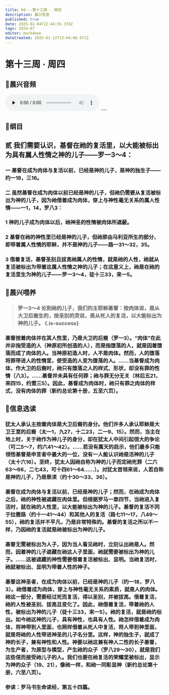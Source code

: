 ```yaml
---
title: 04---第十三周 · 周四
description: 晨兴信息
published: true
date: 2025-02-04T22:44:55.376Z
tags: 2024-07
editor: markdown
dateCreated: 2025-01-22T13:04:08.971Z
---
```


# 第十三周 · 周四
## 🎵晨兴音频
<audio id="audio" controls="" preload="none">
      <source id="mp3" src="/2024-07/week13/week13day4.mp3">
</audio>
---

## 📖纲目

## 贰	我们需要认识，基督在祂的复活里，以大能被标出为具有属人性情之神的儿子——罗一3～4：

### 一	基督在成为肉体与复活以前，已经是神的儿子，是神的独生子——约一18，三16。

### 二	虽然基督在成为肉体以前已经是神的儿子，但祂仍需要从复活被标出为神的儿子，因为祂借着成为肉体，穿上与神性毫无关系的属人性情——一1，14，罗八3：

### 1	神的儿子成为肉体以后，祂神圣的性情被肉体所遮蔽。

### 2	基督在祂的神性里已经是神的儿子，但祂那由马利亚所生的部分，即带着属人性情的耶稣，并不是神的儿子——路一31～32，35。

### 3	借着复活，基督圣别且拔高祂属人的性情，就是祂的人性，祂就从复活被标出为带着这属人性情之神的儿子；在这意义上，祂是在祂的复活里生为神的儿子——罗一3～4，徒十三33，来一5。

## 📖晨兴喂养

>### 罗一3～4    论到祂的儿子，我们的主耶稣基督：按肉体说，是从大卫后裔生的，按圣别的灵说，是从死人的复活，以大能标出为神的儿子。 {.is-success}

### 基督按着肉体并在其人性里，乃是大卫的后裔（罗一3）。“肉体”在此并非指受造的人（神原初所创造的人），而是指堕落的人，就是因着堕落而成了肉体的人。当神原初造人时，人不是肉体。然而，人的堕落将罪带进人的性情里，使受造的人变为堕落的人。……当基督成为肉体，作大卫的后裔时，祂只有堕落之人的样式、形状，却没有罪的性情〔八3〕。……基督并未具有任何罪；祂与罪无分无关（林后五21，来四15，约壹三5）。因此，基督成为肉体时，祂只有罪之肉体的样式，没有肉体的罪（新约总论第十册，五至六页）。

## 📖信息选读

### 犹太人承认主按着肉体是大卫后裔的身分。他们许多人承认耶稣是大卫王室的后裔（太一1，九27，十二23，二一9、15）。然而，当主在地上时，关于祂作为神儿子的身分，却在犹太人中间引起很大的争论（可二5～7，约六41～42）。……若没有属天的启示，他们最多只能领悟基督是申言者中最大的一位，没有一人能认识祂是活神的儿子（太十六16）。至终，犹太人因祂自称为神的儿子而定祂死罪（二六63～66，二七43，可十四61～64……）。对犹太首领来说，人若自称是神的儿子，乃是亵渎（约十30～33、36）。

### 基督在成为肉体与复活以前，已经是神的儿子；然而，在祂成为肉体之后，祂的神性被遮藏在肉体里。但根据罗马一章四节，当祂进入复活时，就在祂的人性里，以大能被标出为神的儿子。基督的复活不同于拉撒路（约十一41～44）和其他人的复活（路七11～17，八49～55），祂的复活并不平凡，乃是非常特殊的。基督的复活之所以不一样，乃因祂的复活就是祂被标出为神的儿子。

### 基督无需被标出为人子，因为当人看见祂时，立刻认出祂是人。然而，因着神的儿子遮藏在祂这人子里面，祂就需要被标出为神的儿子。……这被遮藏的神性需要借着复活被标出、显明。当祂复活时，祂就被标出、显明为带着人性的神子。

### 基督这神圣者，在成为肉体以前，已经是神的儿子（约一18，罗八3）。祂借着成为肉体，穿上与神性毫无关系的素质，就是人的肉体。祂这一部分，需要经过死而复活，得以圣别，并被拔高。借着复活，祂的人性被圣别、拔高且变化了。因此，祂借着复活，带着祂的人性，被标出为神的儿子（徒十三33，来一5）。祂的复活，就是祂的标出。如今祂这神的儿子，具有神性，也具有人性。祂怎样借着成为肉体，将神带到人里面，也照样借着从死人中复活，将人带到神里面，就是将祂的人性带进神圣的儿子名分里。这样，神的独生子，就成了神的长子，兼有神性和人性。神要以祂这兼有神人二性的长子基督，为生产者，为原型与模型，产生祂的众子（罗八29～30），就是我们这些信而接受祂儿子的人。我们也要在祂复活的荣耀里被标出，显示为神的众子（19、21），像祂一样，和祂一同彰显神（新约总论第十册，六至八页）。

### 参读：罗马书生命读经，第五十四篇。
<!-- Google tag (gtag.js) -->
<script async src="https://www.googletagmanager.com/gtag/js?id=G-1P8709Z16T"></script>
<script>
  window.dataLayer = window.dataLayer || [];
  function gtag(){dataLayer.push(arguments);}
  gtag('js', new Date());

  gtag('config', 'G-1P8709Z16T');
</script>
